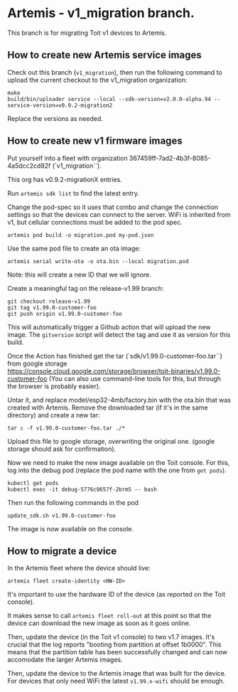 # Artemis - v1_migration branch.

This branch is for migrating Toit v1 devices to Artemis.

## How to create new Artemis service images

Check out this branch (`v1_migration`), then run the following
command to upload the current checkout to the v1_migration organization:

```
make
build/bin/uploader service --local --sdk-version=v2.0.0-alpha.94 --service-version=v0.9.2-migration2
```
Replace the versions as needed.

## How to create new v1 firmware images

Put yourself into a fleet with organization 367459ff-7ad2-4b3f-8085-4a5dcc2cd82f (`v1_migration``).

This org has v0.9.2-migrationX entries.

Run `artemis sdk list` to find the latest entry.

Change the pod-spec so it uses that combo and change the connection settings
so that the devices can connect to the server. WiFi is inherited from v1, but
cellular connections must be added to the pod spec.

```
artemis pod build -o migration.pod my-pod.json
```

Use the same pod file to create an ota image:
```
artemis serial write-ota -o ota.bin --local migration.pod
```
Note: this will create a new ID that we will ignore.

Create a meaningful tag on the release-v1.99 branch:
```
git checkout release-v1.99
git tag v1.99.0-customer-foo
git push origin v1.99.0-customer-foo
```

This will automatically trigger a Github action that will upload the
new image. The `gitversion` script will detect the tag and use it
as version for this build.

Once the Action has finished get the tar (`sdk/v1.99.0-customer-foo.tar``) from google storage
https://console.cloud.google.com/storage/browser/toit-binaries/v1.99.0-customer-foo
(You can also use command-line tools for this, but through the browser is probably easier).

Untar it, and replace model/esp32-4mb/factory.bin with the ota.bin that was created with Artemis.
Remove the downloaded tar (if it's in the same directory) and create a new tar:
```
tar c -f v1.99.0-customer-foo.tar ./*
```

Upload this file to google storage, overwriting the original one. (google storage should
ask for confirmation).

Now we need to make the new image available on the Toit console. For this, log into
the debug pod (replace the pod name with the one from `get pods`).

```
kubectl get pods
kubectl exec -it debug-5776c8657f-2brm5 -- bash
```

Then run the following commands in the pod
```
update_sdk.sh v1.99.0-customer-foo
```

The image is now available on the console.

## How to migrate a device

In the Artemis fleet where the device should live:
```
artemis fleet create-identity <HW-ID>
```
It's important to use the hardware ID of the device (as reported on the Toit console).

It makes sense to call `artemis fleet roll-out` at this point so that the device
can download the new image as soon as it goes online.

Then, update the device (in the Toit v1 console) to two v1.7 images. It's
crucial that the log reports "booting from partition at offset 1b0000".
This means that the partition table has been successfully changed and can now
accomodate the larger Artemis images.

Then, update the device to the Artemis image that was built for the device.
For devices that only need WiFi the latest `v1.99.x-wifi` should be enough.
